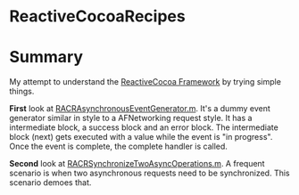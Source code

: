 ReactiveCocoaRecipes
====================

# Summary

My attempt to understand the [ReactiveCocoa Framework](https://github.com/ReactiveCocoa) by trying simple things.

**First** look at [RACRAsynchronousEventGenerator.m](blob/master/ReactiveCocoaRecipes/ReactiveCocoaRecipes/RACRAsynchronousEventGenerator.m). It's a dummy event generator similar in style to a AFNetworking request style. It has a intermediate block, a success block and an error block. The intermediate block (next) gets executed with a value while the event is "in progress". Once the event is complete, the complete handler is called.

**Second** look at [RACRSynchronizeTwoAsyncOperations.m](blob/master/ReactiveCocoaRecipes/ReactiveCocoaRecipes/RACRSynchronizeTwoAsyncOperations.m). A frequent scenario is when two asynchronous requests need to be synchronized. This scenario demoes that.
